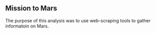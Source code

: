 Mission to Mars
---------------
The purpose of this analysis was to use web-scraping tools to gather informatoin on Mars.

